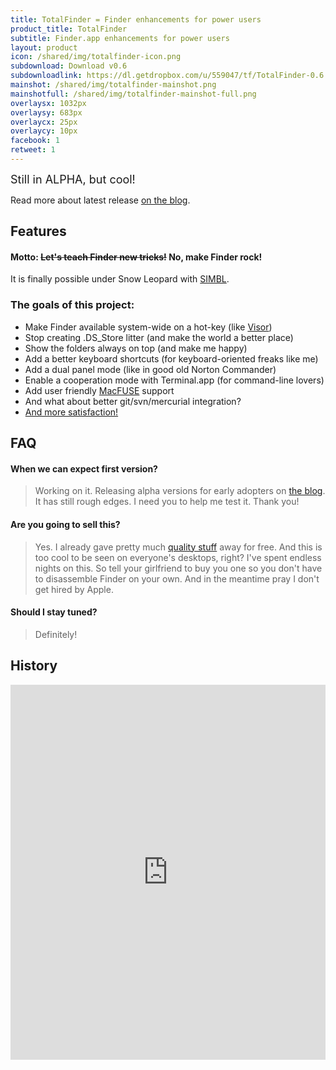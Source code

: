 ```yaml
---
title: TotalFinder = Finder enhancements for power users
product_title: TotalFinder
subtitle: Finder.app enhancements for power users
layout: product
icon: /shared/img/totalfinder-icon.png
subdownload: Download v0.6
subdownloadlink: https://dl.getdropbox.com/u/559047/tf/TotalFinder-0.6.dmg
mainshot: /shared/img/totalfinder-mainshot.png
mainshotfull: /shared/img/totalfinder-mainshot-full.png
overlaysx: 1032px
overlaysy: 683px
overlaycx: 25px
overlaycy: 10px
facebook: 1
retweet: 1
---
```


<div class="more-box more-box-align">
    <div class="release-notice" style="font-size: 18px">Still in ALPHA, but cool!</div>
    <p class="release-explanation">Read more about latest release <a href="http://blog.binaryage.com">on the blog</a>.</p>
</div>

## Features

#### Motto: <strike>Let's teach Finder new tricks!</strike> No, make Finder rock!

It is finally possible under Snow Leopard with <a href="http://www.culater.net/software/SIMBL/SIMBL.php">SIMBL</a>.

### The goals of this project:

* Make Finder available system-wide on a hot-key (like [Visor](http://visor.binaryage.com))
* Stop creating .DS_Store litter (and make the world a better place)
* Show the folders always on top (and make me happy)
* Add a better keyboard shortcuts (for keyboard-oriented freaks like me)
* Add a dual panel mode (like in good old Norton Commander)
* Enable a cooperation mode with Terminal.app (for command-line lovers)
* Add user friendly [MacFUSE](http://code.google.com/p/macfuse/) support
* And what about better git/svn/mercurial integration?
* [And more satisfaction!](http://getsatisfaction.com/binaryage/products/binaryage_totalfinder)

## FAQ

#### When we can expect first version?
> Working on it. Releasing alpha versions for early adopters on <a href="http://blog.binaryage.com">the blog</a>. It has still rough edges. I need you to help me test it. Thank you!

#### Are you going to sell this?
> Yes. I already gave pretty much <a href="http://binaryage.com">quality stuff</a> away for free. And this is too cool to be seen on everyone's desktops, right? I've spent endless nights on this. So tell your girlfriend to buy you one so you don't have to disassemble Finder on your own. And in the meantime pray I don't get hired by Apple.

#### Should I stay tuned?
> Definitely!

## History

<iframe src="https://dl.getdropbox.com/u/559047/tf/changelog.html" width="100%" height="600" frameborder="0" align="baseline" scrolling="no">
    
</iframe>
 